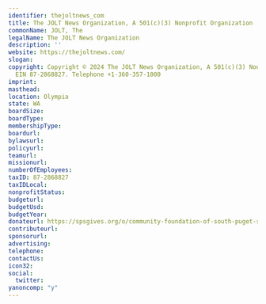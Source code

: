 ```yaml
---
identifier: thejoltnews_com
title: The JOLT News Organization, A 501(c)(3) Nonprofit Organization
commonName: JOLT, The
legalName: The JOLT News Organization
description: ''
website: https://thejoltnews.com/
slogan:
copyright: Copyright © 2024 The JOLT News Organization, A 501(c)(3) Nonprofit Organization,
  EIN 87-2868827. Telephone +1-360-357-1000
imprint:
masthead:
location: Olympia
state: WA
boardSize:
boardType:
membershipType:
boardurl:
bylawsurl:
policyurl:
teamurl:
missionurl:
numberOfEmployees:
taxID: 87-2868827
taxIDLocal:
nonprofitStatus:
budgeturl:
budgetUsd:
budgetYear:
donateurl: https://spsgives.org/o/community-foundation-of-south-puget-sound/i/give-local-2023/s/the-jolt-news-organization-46v7hitcv
contributeurl:
sponsorurl:
advertising:
telephone:
contactUs:
icon32:
social:
  twitter:
yanoncomp: "y"
---
```

